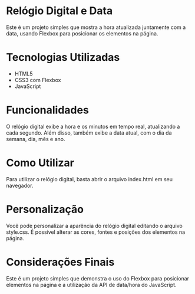 # Relógio Digital e Data
Este é um projeto simples que mostra a hora atualizada juntamente com a data, usando Flexbox para posicionar os elementos na página.

# Tecnologias Utilizadas
* HTML5
* CSS3 com Flexbox
* JavaScript

# Funcionalidades
O relógio digital exibe a hora e os minutos em tempo real, atualizando a cada segundo. Além disso, também exibe a data atual, com o dia da semana, dia, mês e ano.

# Como Utilizar
Para utilizar o relógio digital, basta abrir o arquivo index.html em seu navegador.

# Personalização
Você pode personalizar a aparência do relógio digital editando o arquivo style.css. É possível alterar as cores, fontes e posições dos elementos na página.

# Considerações Finais
Este é um projeto simples que demonstra o uso do Flexbox para posicionar elementos na página e a utilização da API de data/hora do JavaScript.
